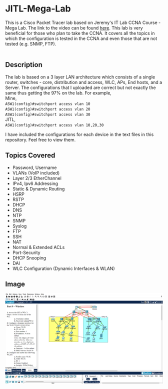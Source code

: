 # JITL-Mega-Lab
This is a Cisco Packet Tracer lab based on Jeremy's IT Lab CCNA Course - Mega Lab. The link to the video can be found [here](https://youtu.be/2p7-MluKAgE). This lab is very beneficial for those who plan to take the CCNA. It covers all the topics in which the configuration is tested in the CCNA and even those that are not tested (e.g. SNMP, FTP).
<br>
<br>
## Description
The lab is based on a 3 layer LAN architecture which consists of a single router, switches - core, distribution and access, WLC, APs, End hosts, and a Server. The configurations that I uploaded are correct but not exactly the same thus getting the 97% on the lab.
For example,<br>
Mine,<br>
`ASW1(config)#switchport access vlan 10`<br>
`ASW1(config)#switchport access vlan 20`<br>
`ASW1(config)#switchport access vlan 30`<br>
JITL,<br>
`ASW1(config)#switchport access vlan 10,20,30` <br>

I have included the configurations for each device in the text files in this repository. Feel free to view them. <br>

## Topics Covered
- Password, Username
- VLANs (VoIP included)
- Layer 2/3 EtherChannel
- IPv4, Ipv6 Addressing
- Static & Dynamic Routing
- HSRP
- RSTP
- DHCP
- DNS
- NTP
- SNMP
- Syslog
- FTP
- SSH
- NAT
- Normal & Extended ACLs
- Port-Security
- DHCP Snooping
- DAI
- WLC Configuration (Dynamic Interfaces & WLAN)

## Image
![image](Mega_Lab.png)
